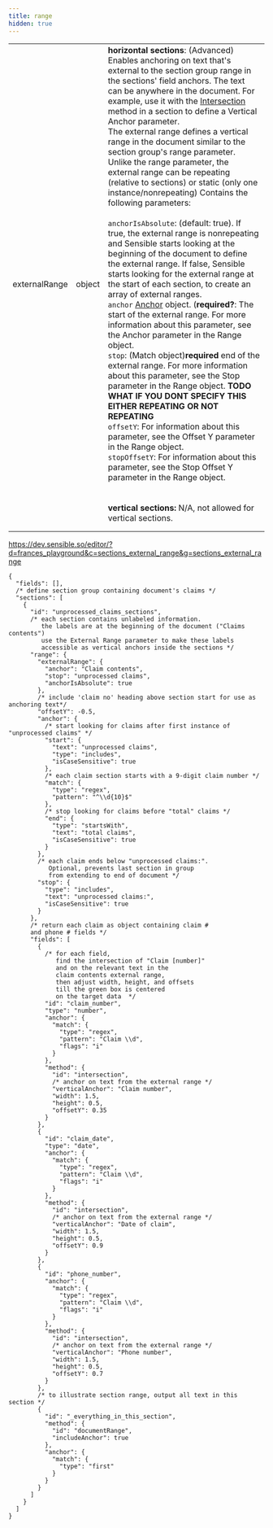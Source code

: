 ```yaml
---
title: range
hidden: true
---
```


|               |        |                                                              |
| ------------- | ------ | ------------------------------------------------------------ |
| externalRange | object | **horizontal sections**:  (Advanced) Enables anchoring on text that's external to the section group range in the sections' field anchors.  The text  can be anywhere in the document. For example, use it with the [Intersection](doc:intersection) method in a section to define a Vertical Anchor parameter.<br/>The external range defines a vertical range in the document similar to the section group's range parameter. Unlike the range parameter, the external range can be repeating (relative to sections) or static (only one instance/nonrepeating) Contains the following parameters:<br/><br/>`anchorIsAbsolute`: (default: true). If true, the external range is nonrepeating and Sensible starts looking at the beginning of the document to define the external range. If false, Sensible starts looking for the external range at the start of each section, to create an array of external ranges. <br/>`anchor`  [Anchor](https://docs.sensible.so/docs/anchor) object. (**required?**: The start of the external range. For more information about this parameter, see the Anchor parameter in the Range object.  <br/>`stop`: (Match object)**required** end of the external range. For more information about this parameter, see the Stop parameter in the Range object. **TODO WHAT IF YOU DONT SPECIFY THIS EITHER REPEATING OR NOT REPEATING**<br/>`offsetY`: For information about this parameter, see the Offset Y parameter in the Range object.<br/>`stopOffsetY`: For information about this parameter, see the Stop Offset Y parameter in the Range object.<br/><br/><br/>**vertical sections:** N/A, not allowed for vertical sections. |
|               |        |                                                              |
|               |        |                                                              |



https://dev.sensible.so/editor/?d=frances_playground&c=sections_external_range&g=sections_external_range

```
{
  "fields": [],
  /* define section group containing document's claims */
  "sections": [
    {
      "id": "unprocessed_claims_sections",
      /* each section contains unlabeled information.
         the labels are at the beginning of the document ("Claims contents")
         use the External Range parameter to make these labels
         accessible as vertical anchors inside the sections */
      "range": {
        "externalRange": {
          "anchor": "Claim contents",
          "stop": "unprocessed claims",
          "anchorIsAbsolute": true
        },
        /* include 'claim no' heading above section start for use as anchoring text*/
        "offsetY": -0.5,
        "anchor": {
          /* start looking for claims after first instance of "unprocessed claims" */
          "start": {
            "text": "unprocessed claims",
            "type": "includes",
            "isCaseSensitive": true
          },
          /* each claim section starts with a 9-digit claim number */
          "match": {
            "type": "regex",
            "pattern": "^\\d{10}$"
          },
          /* stop looking for claims before "total" claims */
          "end": {
            "type": "startsWith",
            "text": "total claims",
            "isCaseSensitive": true
          }
        },
        /* each claim ends below "unprocessed claims:". 
           Optional, prevents last section in group 
           from extending to end of document */
        "stop": {
          "type": "includes",
          "text": "unprocessed claims:",
          "isCaseSensitive": true
        }
      },
      /* return each claim as object containing claim # 
      and phone # fields */
      "fields": [
        {
          /* for each field,
             find the intersection of "Claim [number]"
             and on the relevant text in the 
             claim contents external range,
             then adjust width, height, and offsets
             till the green box is centered
             on the target data  */
          "id": "claim_number",
          "type": "number",
          "anchor": {
            "match": {
              "type": "regex",
              "pattern": "Claim \\d",
              "flags": "i"
            }
          },
          "method": {
            "id": "intersection",
            /* anchor on text from the external range */
            "verticalAnchor": "Claim number",
            "width": 1.5,
            "height": 0.5,
            "offsetY": 0.35
          }
        },
        {
          "id": "claim_date",
          "type": "date",
          "anchor": {
            "match": {
              "type": "regex",
              "pattern": "Claim \\d",
              "flags": "i"
            }
          },
          "method": {
            "id": "intersection",
            /* anchor on text from the external range */
            "verticalAnchor": "Date of claim",
            "width": 1.5,
            "height": 0.5,
            "offsetY": 0.9
          }
        },
        {
          "id": "phone_number",
          "anchor": {
            "match": {
              "type": "regex",
              "pattern": "Claim \\d",
              "flags": "i"
            }
          },
          "method": {
            "id": "intersection",
            /* anchor on text from the external range */
            "verticalAnchor": "Phone number",
            "width": 1.5,
            "height": 0.5,
            "offsetY": 0.7
          }
        },
        /* to illustrate section range, output all text in this section */
        {
          "id": "_everything_in_this_section",
          "method": {
            "id": "documentRange",
            "includeAnchor": true
          },
          "anchor": {
            "match": {
              "type": "first"
            }
          }
        }
      ]
    }
  ]
}
```

